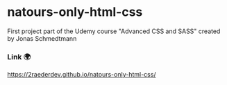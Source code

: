 # natours-only-html-css
First project part of the Udemy course "Advanced CSS and SASS" created by Jonas Schmedtmann

### Link :earth_africa:
https://2raederdev.github.io/natours-only-html-css/
